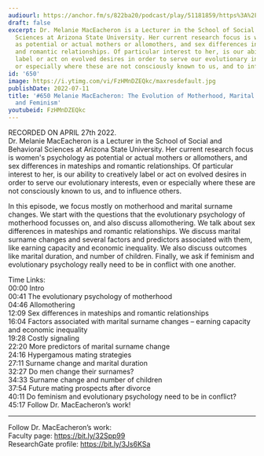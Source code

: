```yaml
---
audiourl: https://anchor.fm/s/822ba20/podcast/play/51181859/https%3A%2F%2Fd3ctxlq1ktw2nl.cloudfront.net%2Fstaging%2F2022-3-27%2Faa60da0e-eef0-0266-cb98-0d0bad282bad.m4a
draft: false
excerpt: Dr. Melanie MacEacheron is a Lecturer in the School of Social and Behavioral
  Sciences at Arizona State University. Her current research focus is women's psychology
  as potential or actual mothers or allomothers, and sex differences in mateships
  and romantic relationships. Of particular interest to her, is our ability to creatively
  label or act on evolved desires in order to serve our evolutionary interests, even
  or especially where these are not consciously known to us, and to influence others.
id: '650'
image: https://i.ytimg.com/vi/FzHMnDZEQkc/maxresdefault.jpg
publishDate: 2022-07-11
title: '#650 Melanie MacEacheron: The Evolution of Motherhood, Marital Surname Change,
  and Feminism'
youtubeid: FzHMnDZEQkc
---
```

<div class="timelinks">

RECORDED ON APRIL 27th 2022.  
Dr. Melanie MacEacheron is a Lecturer in the School of Social and Behavioral Sciences at Arizona State University. Her current research focus is women's psychology as potential or actual mothers or allomothers, and sex differences in mateships and romantic relationships. Of particular interest to her, is our ability to creatively label or act on evolved desires in order to serve our evolutionary interests, even or especially where these are not consciously known to us, and to influence others.

In this episode, we focus mostly on motherhood and marital surname changes. We start with the questions that the evolutionary psychology of motherhood focusses on, and also discuss allomothering. We talk about sex differences in mateships and romantic relationships. We discuss marital surname changes and several factors and predictors associated with them, like earning capacity and economic inequality. We also discuss outcomes like marital duration, and number of children. Finally, we ask if feminism and evolutionary psychology really need to be in conflict with one another.

Time Links:  
<time>00:00</time> Intro  
<time>00:41</time> The evolutionary psychology of motherhood  
<time>04:46</time> Allomothering  
<time>12:09</time> Sex differences in mateships and romantic relationships  
<time>16:04</time> Factors associated with marital surname changes – earning capacity and economic inequality  
<time>19:28</time> Costly signaling  
<time>22:20</time> More predictors of marital surname change  
<time>24:16</time> Hypergamous mating strategies  
<time>27:11</time> Surname change and marital duration  
<time>32:27</time> Do men change their surnames?  
<time>34:33</time> Surname change and number of children  
<time>37:54</time> Future mating prospects after divorce  
<time>40:11</time> Do feminism and evolutionary psychology need to be in conflict?  
<time>45:17</time> Follow Dr. MacEacheron’s work!

---

Follow Dr. MacEacheron’s work:  
Faculty page: https://bit.ly/32Spp99  
ResearchGate profile: https://bit.ly/3Js6KSa
</div>

